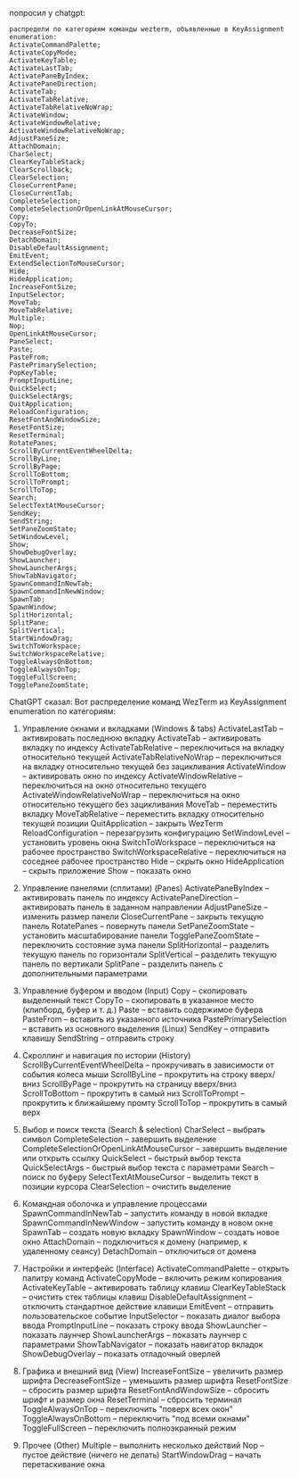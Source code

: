 ﻿попросил у chatgpt:

```
распредели по категориям команды wezterm, объявленные в KeyAssignment enumeration:
ActivateCommandPalette;
ActivateCopyMode;
ActivateKeyTable;
ActivateLastTab;
ActivatePaneByIndex;
ActivatePaneDirection;
ActivateTab;
ActivateTabRelative;
ActivateTabRelativeNoWrap;
ActivateWindow;
ActivateWindowRelative;
ActivateWindowRelativeNoWrap;
AdjustPaneSize;
AttachDomain;
CharSelect;
ClearKeyTableStack;
ClearScrollback;
ClearSelection;
CloseCurrentPane;
CloseCurrentTab;
CompleteSelection;
CompleteSelectionOrOpenLinkAtMouseCursor;
Copy;
CopyTo;
DecreaseFontSize;
DetachDomain;
DisableDefaultAssignment;
EmitEvent;
ExtendSelectionToMouseCursor;
Hide;
HideApplication;
IncreaseFontSize;
InputSelector;
MoveTab;
MoveTabRelative;
Multiple;
Nop;
OpenLinkAtMouseCursor;
PaneSelect;
Paste;
PasteFrom;
PastePrimarySelection;
PopKeyTable;
PromptInputLine;
QuickSelect;
QuickSelectArgs;
QuitApplication;
ReloadConfiguration;
ResetFontAndWindowSize;
ResetFontSize;
ResetTerminal;
RotatePanes;
ScrollByCurrentEventWheelDelta;
ScrollByLine;
ScrollByPage;
ScrollToBottom;
ScrollToPrompt;
ScrollToTop;
Search;
SelectTextAtMouseCursor;
SendKey;
SendString;
SetPaneZoomState;
SetWindowLevel;
Show;
ShowDebugOverlay;
ShowLauncher;
ShowLauncherArgs;
ShowTabNavigator;
SpawnCommandInNewTab;
SpawnCommandInNewWindow;
SpawnTab;
SpawnWindow;
SplitHorizontal;
SplitPane;
SplitVertical;
StartWindowDrag;
SwitchToWorkspace;
SwitchWorkspaceRelative;
ToggleAlwaysOnBottom;
ToggleAlwaysOnTop;
ToggleFullScreen;
TogglePaneZoomState;
```

ChatGPT сказал:
Вот распределение команд WezTerm из KeyAssignment enumeration по категориям:

1. Управление окнами и вкладками (Windows & tabs)
ActivateLastTab – активировать последнюю вкладку
ActivateTab – активировать вкладку по индексу
ActivateTabRelative – переключиться на вкладку относительно текущей
ActivateTabRelativeNoWrap – переключиться на вкладку относительно текущей без зацикливания
ActivateWindow – активировать окно по индексу
ActivateWindowRelative – переключиться на окно относительно текущего
ActivateWindowRelativeNoWrap – переключиться на окно относительно текущего без зацикливания
MoveTab – переместить вкладку
MoveTabRelative – переместить вкладку относительно текущей позиции
QuitApplication – закрыть WezTerm
ReloadConfiguration – перезагрузить конфигурацию
SetWindowLevel – установить уровень окна
SwitchToWorkspace – переключиться на рабочее пространство
SwitchWorkspaceRelative – переключиться на соседнее рабочее пространство
Hide – скрыть окно
HideApplication – скрыть приложение
Show – показать окно

2. Управление панелями (сплитами) (Panes)
ActivatePaneByIndex – активировать панель по индексу
ActivatePaneDirection – активировать панель в заданном направлении
AdjustPaneSize – изменить размер панели
CloseCurrentPane – закрыть текущую панель
RotatePanes – повернуть панели
SetPaneZoomState – установить масштабирование панели
TogglePaneZoomState – переключить состояние зума панели
SplitHorizontal – разделить текущую панель по горизонтали
SplitVertical – разделить текущую панель по вертикали
SplitPane – разделить панель с дополнительными параметрами

3. Управление буфером и вводом (Input)
Copy – скопировать выделенный текст
CopyTo – скопировать в указанное место (клипборд, буфер и т. д.)
Paste – вставить содержимое буфера
PasteFrom – вставить из указанного источника
PastePrimarySelection – вставить из основного выделения (Linux)
SendKey – отправить клавишу
SendString – отправить строку

4. Скроллинг и навигация по истории (History)
ScrollByCurrentEventWheelDelta – прокручивать в зависимости от события колеса мыши
ScrollByLine – прокрутить на строку вверх/вниз
ScrollByPage – прокрутить на страницу вверх/вниз
ScrollToBottom – прокрутить в самый низ
ScrollToPrompt – прокрутить к ближайшему промту
ScrollToTop – прокрутить в самый верх

5. Выбор и поиск текста (Search & selection)
CharSelect – выбрать символ
CompleteSelection – завершить выделение
CompleteSelectionOrOpenLinkAtMouseCursor – завершить выделение или открыть ссылку
QuickSelect – быстрый выбор текста
QuickSelectArgs – быстрый выбор текста с параметрами
Search – поиск по буферу
SelectTextAtMouseCursor – выделить текст в позиции курсора
ClearSelection – очистить выделение

6. Командная оболочка и управление процессами
SpawnCommandInNewTab – запустить команду в новой вкладке
SpawnCommandInNewWindow – запустить команду в новом окне
SpawnTab – создать новую вкладку
SpawnWindow – создать новое окно
AttachDomain – подключиться к домену (например, к удаленному сеансу)
DetachDomain – отключиться от домена

7. Настройки и интерфейс (Interface)
ActivateCommandPalette – открыть палитру команд
ActivateCopyMode – включить режим копирования
ActivateKeyTable – активировать таблицу клавиш
ClearKeyTableStack – очистить стек таблицы клавиш
DisableDefaultAssignment – отключить стандартное действие клавиши
EmitEvent – отправить пользовательское событие
InputSelector – показать диалог выбора ввода
PromptInputLine – показать строку ввода
ShowLauncher – показать лаунчер
ShowLauncherArgs – показать лаунчер с параметрами
ShowTabNavigator – показать навигатор вкладок
ShowDebugOverlay – показать отладочный оверлей

8. Графика и внешний вид (View)
IncreaseFontSize – увеличить размер шрифта
DecreaseFontSize – уменьшить размер шрифта
ResetFontSize – сбросить размер шрифта
ResetFontAndWindowSize – сбросить шрифт и размер окна
ResetTerminal – сбросить терминал
ToggleAlwaysOnTop – переключить "поверх всех окон"
ToggleAlwaysOnBottom – переключить "под всеми окнами"
ToggleFullScreen – переключить полноэкранный режим

9. Прочее (Other)
Multiple – выполнить несколько действий
Nop – пустое действие (ничего не делать)
StartWindowDrag – начать перетаскивание окна